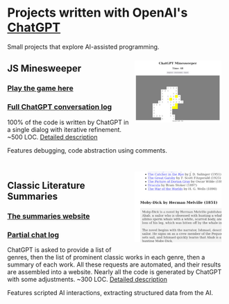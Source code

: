 # Projects written with OpenAI's [ChatGPT](https://chat.openai.com/chat)

Small projects that explore AI-assisted programming.

<img style="float: right; padding: 10px" src="minesweeper/screenshot.jpg" width="200"/>

## JS Minesweeper

### [Play the game here](https://sorrge.github.io/minesweeper/)

### [Full ChatGPT conversation log](https://sorrge.github.io/minesweeper/chat_log.html)

100% of the code is written by ChatGPT in a single dialog with iterative refinement. ~500 LOC. [Detailed description](minesweeper/Readme.md)

Features debugging, code abstraction using comments.


<br style="clear:both" />
<img style="float: right; padding: 10px" src="classics/screenshot.jpg" width="200"/>

## Classic Literature Summaries

### [The summaries website](https://sorrge.github.io/classics/)
### [Partial chat log](https://sorrge.github.io/classics/chat_log.html)

ChatGPT is asked to provide a list of genres, then the list of prominent classic works in each genre, then a summary of each work. All these requests are automated, and their results are assembled into a website. Nearly all the code is generated by ChatGPT with some adjustments. ~300 LOC. [Detailed description](classics/Readme.md)

Features scripted AI interactions, extracting structured data from the AI.